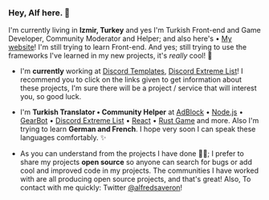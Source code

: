 ### Hey, Alf here. 👋

I'm currently living in **Izmir, Turkey** and yes I'm Turkish Front-end and Game Developer, Community Moderator and Helper; and also here's • [My website](https://alfs.ga)! I'm still trying to learn Front-end. And yes; still trying to use the frameworks I've learned in my new projects, it's _really_ cool! 🚀

- I'm **currently** working at [Discord Templates](https://temp.gg), [Discord Extreme List](https://discordextremelist.xyz)! I recommend you to click on the links given to get information about these projects, I'm sure there will be a project / service that will interest you, so good luck.

- I'm **Turkish Translator • Community Helper** at [AdBlock](https://getadblock.com/) • [Node.js](https://nodejs.org/) • [GearBot](https://gearbot.rocks) • [Discord Extreme List](https://discordextremelist.xyz) • [React](https://facebook.github.io/react/) • [Rust Game](https://rust.facepunch.com/) and more. Also I'm trying to learn **German and French**. I hope very soon I can speak these languages comfortably. ✨

- As you can understand from the projects I have done 👨‍💻; I prefer to share my projects **open source** so anyone can search for bugs or add cool and improved code in my projects. The communities I have worked with are all producing open source projects, and that's great! Also, To contact with me quickly: Twitter [@alfredsaveron](https://twitter.com/alfredsaveron)!
